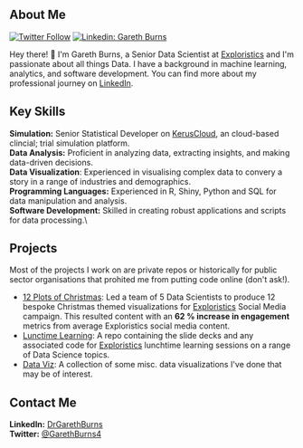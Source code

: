 ## About Me

[![Twitter Follow](https://img.shields.io/twitter/follow/GarethBurns4?style=social)](https://twitter.com/GarethBurns4)
[![Linkedin: Gareth Burns](https://img.shields.io/badge/-drgarethburns-blue?style=flat-square&logo=Linkedin&logoColor=white&link=https://www.linkedin.com/in/drgarethburns/)](https://www.linkedin.com/in/drgarethburns/)

Hey there! 👋 I'm Gareth Burns, a Senior Data Scientist at [Exploristics](https://exploristics.com/) and I'm passionate about all things Data. I have a background in machine learning, analytics, and software development.
You can find more about my professional journey on [LinkedIn](https://www.linkedin.com/in/drgarethburns/).

## Key Skills
**Simulation:** Senior Statistical Developer on [KerusCloud](https://exploristics.com/keruscloud-platform-overview/), an cloud-based clincial; trial simulation platform.\
**Data Analysis:** Proficient in analyzing data, extracting insights, and making data-driven decisions.\
**Data Visualization**: Experienced in visualising complex data to convery a story in a range of industries and demographics.\
**Programming Languages:** Experienced in R, Shiny, Python and SQL for data manipulation and analysis.\
**Software Development:** Skilled in creating robust applications and scripts for data processing.\

## Projects
Most of the projects I work on are private repos or historically for public sector organisations that prohited me from putting code online (don't ask!).

- [12 Plots of Christmas](https://github.com/GABurns/12PlotsChristmas):
Led a team of 5 Data Scientists to produce 12 bespoke Christmas themed visualizations for 
[Exploristics](https://exploristics.com/) Social Media campaign. This resulted content with
an **62 % increase in engagement** metrics from average Exploristics social media content.
- [Lunctime Learning](https://github.com/GABurns/Presentations): A repo containing the slide decks and any associated code for [Exploristics](https://exploristics.com/) lunchtime learning sessions on a range of Data Science topics.
- [Data Viz](https://github.com/GABurns/DataViz): A collection of some misc. data visualizations I've done that may be of interest. 

## Contact Me
**LinkedIn:** [DrGarethBurns](https://www.linkedin.com/in/drgarethburns/)\
**Twitter:** [@GarethBurns4](https://twitter.com/GarethBurns4)

